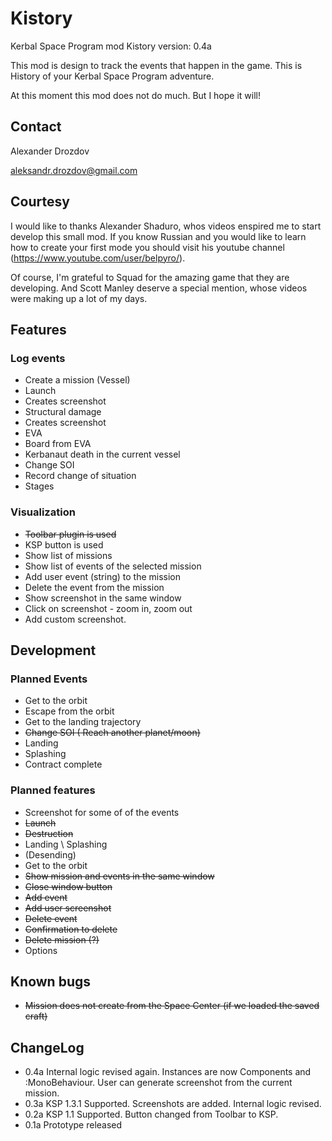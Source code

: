 # Kistory
Kerbal Space Program mod Kistory
version: 0.4a

This mod is design to track the events that happen in the game. This is History of your Kerbal Space Program adventure.

At this moment this mod does not do much. But I hope it will!

## Contact
Alexander Drozdov

aleksandr.drozdov@gmail.com

## Courtesy 
I would like to thanks Alexander Shaduro, whos videos enspired me to start develop this small mod. If you know Russian and you would like to learn how to create your first mode you should visit his youtube channel (https://www.youtube.com/user/belpyro/).

Of course, I'm grateful to Squad for the amazing game that they are developing. And Scott Manley deserve a special mention, whose videos were making up a lot of my days.

## Features

### Log events
- Create a mission (Vessel)
- Launch
 - Creates screenshot
- Structural damage
 - Creates screenshot
- EVA
- Board from EVA
- Kerbanaut death in the current vessel
- Change SOI
- Record change of situation
- Stages

### Visualization
- ~~Toolbar plugin is used~~
- KSP button is used
- Show list of missions
- Show list of events of the selected mission
- Add user event (string) to the mission
- Delete the event from the mission
- Show screenshot in the same window
 - Click on screenshot - zoom in, zoom out
- Add custom screenshot.


## Development

### Planned Events
- Get to the orbit
- Escape from the orbit
- Get to the landing trajectory
- ~~Change SOI ( Reach another planet/moon)~~
- Landing
- Splashing
- Contract complete

### Planned features
- Screenshot for some of of the events 
 - ~~Launch~~
 - ~~Destruction~~
 - Landing \ Splashing
  - (Desending)
 - Get to the orbit
- ~~Show mission and events in the same window~~
- ~~Close window button~~
- ~~Add event~~
- ~~Add user screenshot~~
- ~~Delete event~~
- ~~Confirmation to delete~~
- ~~Delete mission (?)~~
- Options

## Known bugs
- ~~Mission does not create from the Space Center (if we loaded the saved craft)~~

## ChangeLog ##
- 0.4a Internal logic revised again. Instances are now Components and :MonoBehaviour. User can generate screenshot from the current mission.
- 0.3a KSP 1.3.1 Supported. Screenshots are added. Internal logic revised.
- 0.2a KSP 1.1 Supported. Button changed from Toolbar to KSP.
- 0.1a Prototype released
